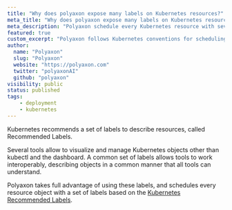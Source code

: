 ```yaml
---
title: "Why does polyaxon expose many labels on Kubernetes resources?"
meta_title: "Why does polyaxon expose many labels on Kubernetes resources, such as pods, deployments, services? - FAQ"
meta_description: "Polyaxon schedule every Kubernetes resource with several labels based on the common-labels prescribed by Kubernetes."
featured: true
custom_excerpt: "Polyaxon follows Kubernetes conventions for scheduling resources with Recommended Labels."
author:
  name: "Polyaxon"
  slug: "Polyaxon"
  website: "https://polyaxon.com"
  twitter: "polyaxonAI"
  github: "polyaxon"
visibility: public
status: published
tags:
    - deployment
    - kubernetes
---
```


Kubernetes recommends a set of labels to describe resources, called Recommended Labels.

Several tools allow to visualize and manage Kubernetes objects other than kubectl and the dashboard. 
A common set of labels allows tools to work interoperably, describing objects in a common manner that all tools can understand.

Polyaxon takes full advantage of using these labels, and schedules every resource object with a set of labels based on the [Kubernetes Recommended Labels](https://kubernetes.io/docs/concepts/overview/working-with-objects/common-labels/#labels).


